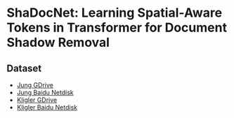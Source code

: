 # ShaDocNet: Learning Spatial-Aware Tokens in Transformer for Document Shadow Removal

## Dataset
- [Jung GDrive](https://drive.google.com/file/d/1DwHpz0cZASZ2cUD_mZvL7Q_rNI8DcAZx/view?usp=sharing)
- [Jung Baidu Netdisk](https://pan.baidu.com/s/1u_2rx_lcqGbsg4IQ3nNiQA?pwd=w7oj)
- [Kligler GDrive](https://drive.google.com/file/d/1wMBSNIBSWQnI2J4CzcybIct7myL0UP7_/view?usp=share_link)
- [Kligler Baidu Netdisk](https://pan.baidu.com/s/1UztLsEbwfA_eHe567Mwfig?pwd=adsc)
